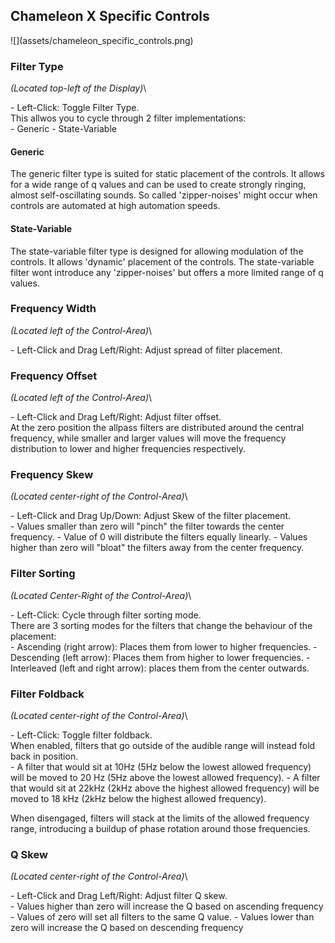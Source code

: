 <h2 class="txt-blue">Chameleon X Specific Controls</h2>
<div class="image">
![](assets/chameleon_specific_controls.png)
</div>

### Filter Type
<span class="location">*(Located top-left of the Display)*</span>\
<div class="block controls bg-dark-2">
- <span class="item">Left-Click:</span> Toggle Filter Type.
</div>
This allwos you to cycle through 2 filter implementations:
<div class="block bg-dark-1">
- <span class="txt-red">Generic</span>
- <span class="txt-red">State-Variable</span>
</div>
<span class="spacer"/>

#### Generic
The generic filter type is suited for static placement of the controls.
It allows for a wide range of q values and can be used to create strongly ringing, almost self-oscillating sounds.
So called 'zipper-noises' might occur when controls are automated at high automation speeds.

#### State-Variable
The state-variable filter type is designed for allowing modulation of the controls. 
It allows 'dynamic' placement of the controls.
The state-variable filter wont introduce any 'zipper-noises' but offers a more limited range of q values.
<span class="spacer"/>
<div class="pb"></div>


### Frequency Width
<span class="location">*(Located left of the Control-Area)*</span>\
<div class="block controls bg-dark-2">
- <span class="item">Left-Click and Drag Left/Right:</span> Adjust spread of filter placement.
</div>
<span class="spacer"/>

### Frequency Offset
<span class="location">*(Located left of the Control-Area)*</span>\
<div class="block controls bg-dark-2">
- <span class="item">Left-Click and Drag Left/Right:</span> Adjust filter offset.
</div>
At the zero position the allpass filters are distributed around the central frequency, while smaller and larger values
will move the frequency distribution to lower and higher frequencies respectively.
<span class="spacer"/>

### Frequency Skew
<span class="location">*(Located center-right of the Control-Area)*</span>\
<div class="block controls bg-dark-2">
- <span class="item">Left-Click and Drag Up/Down:</span> Adjust Skew of the filter placement.
</div>

<div class="block bg-dark-1">
- Values smaller than zero will "pinch" the filter towards the center frequency.
- Value of 0 will distribute the filters equally linearly.
- Values higher than zero will "bloat" the filters away from the center frequency.
</div>
<div class="pb"></div>

### Filter Sorting
<span class="location">*(Located Center-Right of the Control-Area)*</span>\
<div class="block controls bg-dark-2">
- <span class="item">Left-Click:</span> Cycle through filter sorting mode.
</div>
There are 3 sorting modes for the filters that change the behaviour of the placement:
<div class="block bg-dark-1">
- <span class="txt-yellow">Ascending</span> (right arrow): Places them from lower to higher frequencies.
- <span class="txt-yellow">Descending</span> (left arrow): Places them from higher to lower frequencies.
- <span class="txt-yellow">Interleaved</span> (left and right arrow): places them from the center outwards.
</div>
<span class="spacer"/>

### Filter Foldback
<span class="location">*(Located center-right of the Control-Area)*</span>\
<div class="block controls bg-dark-2">
- <span class="item">Left-Click:</span> Toggle filter foldback.
</div>
When enabled, filters that go outside of the audible range will instead fold back in position. 

<div class="block bg-dark-1">
- A filter that would sit at 10Hz (5Hz below the lowest allowed frequency) will be moved to 20 Hz 
(5Hz above the lowest allowed frequency).
- A filter that would sit at 22kHz (2kHz above the highest allowed frequency) will be moved to 18 kHz 
(2kHz below the highest allowed frequency).
</div>

When disengaged, filters will stack at the limits of the allowed frequency range, introducing a buildup of phase rotation around those frequencies.
<span class="spacer"/>

### Q Skew
<span class="txt-yellow">*(Located center-right of the Control-Area)*</span>\
<div class="block controls bg-dark-2">
- <span class="item">Left-Click and Drag Left/Right:</span> Adjust filter Q skew.
</div>

<div class="block bg-dark-1">
- Values higher than zero will increase the Q based on ascending frequency
- Values of zero will set all filters to the same Q value.
- Values lower than zero will increase the Q based on descending frequency
</div>
<div class="pb"></div>
